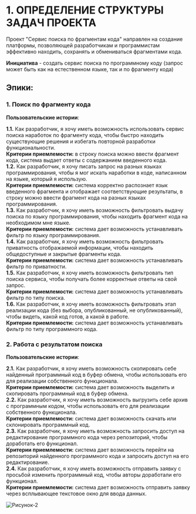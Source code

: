 # 1. ОПРЕДЕЛЕНИЕ СТРУКТУРЫ ЗАДАЧ ПРОЕКТА  

Проект "Сервис поиска по фрагментам кода" направлен на создание платформы, позволяющей разработчикам и программистам эффективно находить, сохранять и обмениваться фрагментами кода.

 **Инициатива** - создать сервис поиска по программному коду (запрос может быть как на естественном языке, так и по фрагменту кода)

## Эпики:

### 1. Поиск по фрагменту кода <div> 
**Пользовательские истории**:
**<div> 1.1.** Как разработчик, я хочу иметь возможность использовать сервис поиска наработок по фрагменту кода, чтобы быстро находить существующие решения и избегать повторной разработки функциональности.
**<div> Критерии приемлемости:** в строку поиска можно ввести фрагмент кода, система выдает ответы с содержанием введенного кода.  
**<div> 1.2.** Как разработчик, я хочу писать запрос на разных языках программирования, чтобы я мог искать наработки в коде, написанном на языке, который я использую.
**<div> Критерии приемлемости:** система корректно распознает язык введенного фрагмента и отображает соответствующие результаты, в строку можно ввести фрагмент кода на разных языках программирования.
**<div> 1.3.** Как разработчик, я хочу иметь возможность фильтровать выдачу поиска по языку программирования, чтобы находить фрагмент кода на необходимом мне языке. 
**<div> Критерии приемлемости:** система дает возможность устанавливать фильтр по языку программирования.
**<div> 1.4.** Как разработчик, я хочу иметь возможность фильтровать приватность отображаемой информации, чтобы находить общедоступные и закрытые фрагменты кода. 
**<div> Критерии приемлемости:** система дает возможность устанавливать фильтр по приватности.
**<div> 1.5.** Как разработчик, я хочу иметь возможность фильтровать тип поиска сервиса, чтобы получать более корректные ответы на свой запрос. 
**<div> Критерии приемлемости:** система дает возможность устанавливать фильтр по типу поиска.
**<div> 1.6.** Как разработчик, я хочу иметь возможность фильтровать этап реализации кода (без выбора, опубликованный, не опубликованный), чтобы видеть, какой код готов, а какой в работе. 
**<div> Критерии приемлемости:** система дает возможность устанавливать фильтр по типу программного кода.

### 2. Работа с результатом поиска <div> 
**Пользовательские истории**:
**<div> 2.1.** Как разработчик, я хочу иметь возможность скопировать себе найденный программный код в буфер обмена, чтобы использовать его для реализации собственного функционала. 
**<div> Критерии приемлемости:** система дает возможность выделить и скопировать программный код в буфер обмена.
**<div> 2.2.** Как разработчик, я хочу иметь возможность выгрузить себе архив с программным кодом, чтобы использовать его для реализации собственного функционала. 
**<div> Критерии приемлемости:** система дает возможность скачать или склонировать программный код.
**<div> 2.3.** Как разработчик, я хочу иметь возможность запросить доступ на редактирование программного кода через репозиторий, чтобы доработать его функционал. 
**<div> Критерии приемлемости:** система дает возможность перейти на репозиторий найденного программного кода и запросить доступ на его редактирование.
**<div> 2.4.** Как разработчик, я хочу иметь возможность отправить заявку с просьбой изменить программный код, чтобы авторы доработали его функционал.
**<div> Критерии приемлемости:** система дает возможность отправить заявку через всплывающее текстовое окно для ввода данных.

![Рисунок-2](../Спринт-2/picture-1.png)


